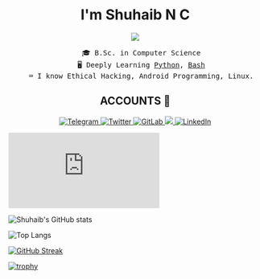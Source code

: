 <h1 align="center">I'm Shuhaib N C</h1>
<p align="center"><img src="https://komarev.com/ghpvc/?username=ShuhaibNC" /></p>
<ul align="center" style="list-style-type:none;">
<samp>
<li>🎓 B.Sc. in Computer Science</li>
<li>🖥️ Deeply Learning <a href="https://python.org">Python</a>, <a href="https://html.spec.whatwg.org/">Bash</a></li>
<li>⌨️ I know Ethical Hacking, Android Programming, Linux.
</ul>

<h2 align="center">ACCOUNTS 📌</h2>

<p align="center">
    <a href="https://telegram.me/ShuhaibNC">
        <img
            src="https://img.shields.io/badge/Telegram-2CA5E0?style=for-the-badge&logo=telegram&logoColor=white"
            alt="Telegram"
        />
    </a>
    <a href="https://twitter.com/Shuhaib_n_c">
        <img
            src="https://img.shields.io/badge/Twitter-blue?&style=for-the-badge&logoColor=white&logo=twitter"
            alt="Twitter"
        />
    </a>
    <a href="https://gitlab.com/ShuhaibNC">
        <img
            src="https://img.shields.io/badge/GitLab-red?style=for-the-badge&logoColor=white&logo=gitlab"
            alt="GitLab"
        />
    </a>
    <a href="https://stackoverflow.com/users/15123053/shuhaib-n-c">
        <img src="https://img.shields.io/badge/Stack_Overflow-F48024?&style=for-the-badge&logoColor=white&logo=stackoverflow alt="Stack Overflow" />
    </a>
    <a href="https://www.linkedin.com/in/shuhaibnc/">
        <img
            src="https://img.shields.io/badge/LinkedIn-blue?&style=for-the-badge&logo=linkedin"
            alt="LinkedIn"
        />
    </a>
</p>

<iframe src="https://tryhackme.com/api/v2/badges/public-profile?userPublicId=213556" style='border:none;'></iframe>

![Shuhaib's GitHub stats](https://github-readme-stats.vercel.app/api?username=ShuhaibNC&show_icons=true&theme=dark)

![Top Langs](https://github-readme-stats.vercel.app/api/top-langs/?username=ShuhaibNC&hide=css,html&theme=dark)

[![GitHub Streak](https://streak-stats.demolab.com?user=ShuhaibNC&theme=darcula&border_radius=30&mode=weekly&fire=02DDD7)](https://git.io/streak-stats)


[![trophy](https://github-profile-trophy.vercel.app/?username=ShuhaibNC&theme=darkhub)](https://github.com/ShuhaibNC/github-profile-trophy)
